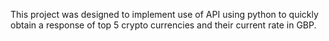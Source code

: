 This project was designed to implement use of API using python to quickly obtain a response of top 5 crypto currencies and their current rate in GBP.
